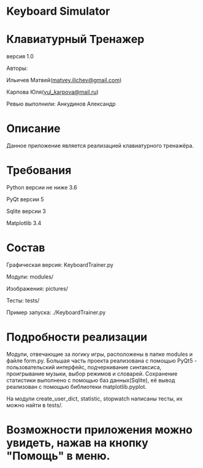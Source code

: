 # Keyboard Simulator
# Клавиатурный Тренажер
версия 1.0

Aвторы:

Ильичев Матвей(matvey.ilichev@gmail.com)

Карпова Юля(yul_karpova@mail.ru)

Ревью выполнили: Анкудинов Александр

# Описание
Данное приложение является реализацией клавиатурного тренажёра.

# Требования

Python версии не ниже 3.6

PyQt версии 5

Sqlite версии 3

Matplotlib 3.4

# Состав

Графическая версия: KeyboardTrainer.py

Модули: modules/

Изображения: pictures/

Тесты: tests/

Пример запуска: ./KeyboardTrainer.py

# Подробности реализации

Модули, отвечающие за логику игры, расположены в папке modules и файле form.py. Большая часть проекта реализована с помощью PyQt5 - пользовательский интерфейс, подчеркивание синтаксиса, проигрывание музыки, выбор режимов и словарей. Сохранение статистики выполнено с помощью баз данных(Sqlite), её вывод реализован с помощью библиотеки matplotlib.pyplot. 

На модули сreate_user_dict, statistic, stopwatch написаны тесты, их можно найти в tests/.

# Возможности приложения можно увидеть, нажав на кнопку "Помощь" в меню.
